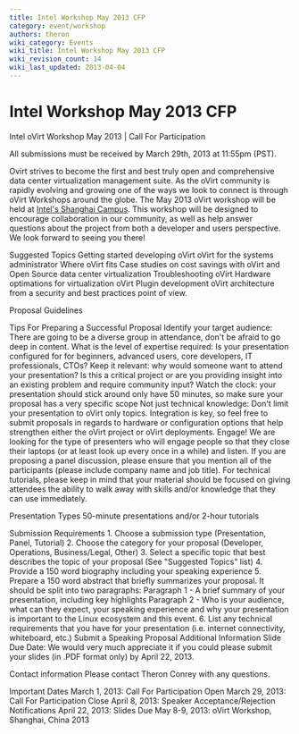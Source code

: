 ```yaml
---
title: Intel Workshop May 2013 CFP
category: event/workshop
authors: theron
wiki_category: Events
wiki_title: Intel Workshop May 2013 CFP
wiki_revision_count: 14
wiki_last_updated: 2013-04-04
---
```


# Intel Workshop May 2013 CFP

Intel oVirt Workshop May 2013 | Call For Participation

All submissions must be received by March 29th, 2013 at 11:55pm (PST).

Ovirt strives to become the first and best truly open and comprehensive data center virtualization management suite. As the oVirt community is rapidly evolving and growing one of the ways we look to connect is through oVirt Workshops around the globe. The May 2013 oVirt workshop will be held at [Intel's Shanghai Campus](https://maps.google.com/maps?q=No.+880+Zi+Xing+Road+Zizhu+Science+Park+Minhang,+Shanghai+200241+China&hl=en&sll=23.141807,113.324834&sspn=0.077662,0.153122&t=h&hq=No.+880+Zi+Xing+Road+Zizhu+Science+Park+Minhang,+Shanghai+200241+China&radius=15000&z=13). This workshop will be designed to encourage collaboration in our community, as well as help answer questions about the project from both a developer and users perspective. We look forward to seeing you there!

Suggested Topics Getting started developing oVirt oVirt for the systems administrator Where oVirt fits Case studies on cost savings with oVirt and Open Source data center virtualization Troubleshooting oVirt Hardware optimations for virtualization oVirt Plugin development oVirt architecture from a security and best practices point of view.

Proposal Guidelines

Tips For Preparing a Successful Proposal Identify your target audience: There are going to be a diverse group in attendance, don't be afraid to go deep in content. What is the level of expertise required: Is your presentation configured for for beginners, advanced users, core developers, IT professionals, CTOs? Keep it relevant: why would someone want to attend your presentation? Is this a critical project or are you providing insight into an existing problem and require community input? Watch the clock: your presentation should stick around only have 50 minutes, so make sure your proposal has a very specific scope Not just technical knowledge: Don't limit your presentation to oVirt only topics. Integration is key, so feel free to submit proposals in regards to hardware or configuration options that help strengthen either the oVirt project or oVirt deployments. Engage! We are looking for the type of presenters who will engage people so that they close their laptops (or at least look up every once in a while) and listen. If you are proposing a panel discussion, please ensure that you mention all of the participants (please include company name and job title). For technical tutorials, please keep in mind that your material should be focused on giving attendees the ability to walk away with skills and/or knowledge that they can use immediately.

Presentation Types 50-minute presentations and/or 2-hour tutorials

Submission Requirements 1. Choose a submission type (Presentation, Panel, Tutorial) 2. Choose the category for your proposal (Developer, Operations, Business/Legal, Other) 3. Select a specific topic that best describes the topic of your proposal (See "Suggested Topics" list) 4. Provide a 150 word biography including your speaking experience 5. Prepare a 150 word abstract that briefly summarizes your proposal. It should be split into two paragraphs: Paragraph 1 - A brief summary of your presentation, including key highlights Paragraph 2 - Who is your audience, what can they expect, your speaking experience and why your presentation is important to the Linux ecosystem and this event. 6. List any technical requirements that you have for your presentation (i.e. internet connectivity, whiteboard, etc.) Submit a Speaking Proposal Additional Information Slide Due Date: We would very much appreciate it if you could please submit your slides (in .PDF format only) by April 22, 2013.

Contact information Please contact Theron Conrey with any questions.

Important Dates March 1, 2013: Call For Participation Open March 29, 2013: Call For Participation Close April 8, 2013: Speaker Acceptance/Rejection Notifications April 22, 2013: Slides Due May 8-9, 2013: oVirt Workshop, Shanghai, China 2013
